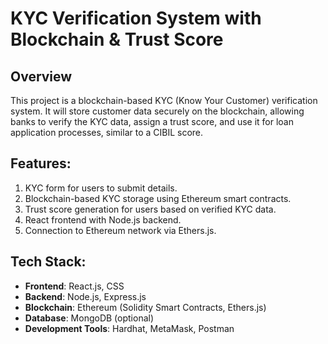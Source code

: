 # KYC Verification System with Blockchain & Trust Score

## Overview
This project is a blockchain-based KYC (Know Your Customer) verification system. It will store customer data securely on the blockchain, allowing banks to verify the KYC data, assign a trust score, and use it for loan application processes, similar to a CIBIL score.

## Features:
1. KYC form for users to submit details.
2. Blockchain-based KYC storage using Ethereum smart contracts.
3. Trust score generation for users based on verified KYC data.
4. React frontend with Node.js backend.
5. Connection to Ethereum network via Ethers.js.

## Tech Stack:
- **Frontend**: React.js, CSS
- **Backend**: Node.js, Express.js
- **Blockchain**: Ethereum (Solidity Smart Contracts, Ethers.js)
- **Database**: MongoDB (optional)
- **Development Tools**: Hardhat, MetaMask, Postman
